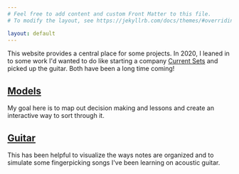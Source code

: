```yaml
---
# Feel free to add content and custom Front Matter to this file.
# To modify the layout, see https://jekyllrb.com/docs/themes/#overriding-theme-defaults

layout: default
---
```


This website provides a central place for some projects. In 2020, I leaned in to some work I'd wanted to do like starting a company [Current Sets](https://currentsets.com/) and picked up the guitar. Both have been a long time coming!

## [Models](/site/models/)
My goal here is to map out decision making and lessons and create an interactive way to sort through it.

## [Guitar](/site/guitar/)
This has been helpful to visualize the ways notes are organized and to simulate some fingerpicking songs I've been learning on acoustic guitar.
